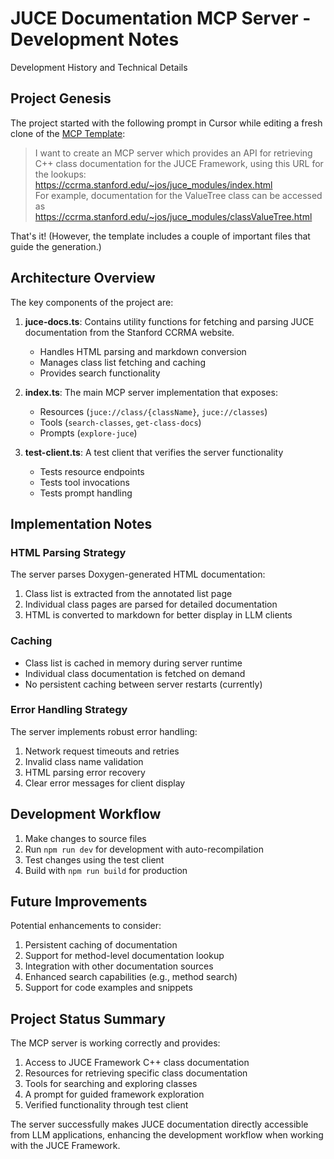 # JUCE Documentation MCP Server - Development Notes

Development History and Technical Details

## Project Genesis

The project started with the following prompt in Cursor while editing
a fresh clone of the [MCP Template](https://github.com/josmithiii/mcp-template.git):

> I want to create an MCP server which provides an API for retrieving C++ class documentation for the JUCE Framework, using this URL for the lookups:
> https://ccrma.stanford.edu/~jos/juce_modules/index.html<br/>
> For example, documentation for the ValueTree class can be accessed as<br/>
> https://ccrma.stanford.edu/~jos/juce_modules/classValueTree.html

That's it!  (However, the template includes a couple of important files that guide the generation.)

## Architecture Overview

The key components of the project are:

1. **juce-docs.ts**: Contains utility functions for fetching and parsing JUCE documentation from the Stanford CCRMA website.
   - Handles HTML parsing and markdown conversion
   - Manages class list fetching and caching
   - Provides search functionality

2. **index.ts**: The main MCP server implementation that exposes:
   - Resources (`juce://class/{className}`, `juce://classes`)
   - Tools (`search-classes`, `get-class-docs`)
   - Prompts (`explore-juce`)

3. **test-client.ts**: A test client that verifies the server functionality
   - Tests resource endpoints
   - Tests tool invocations
   - Tests prompt handling

## Implementation Notes

### HTML Parsing Strategy

The server parses Doxygen-generated HTML documentation:
1. Class list is extracted from the annotated list page
2. Individual class pages are parsed for detailed documentation
3. HTML is converted to markdown for better display in LLM clients

### Caching

- Class list is cached in memory during server runtime
- Individual class documentation is fetched on demand
- No persistent caching between server restarts (currently)

### Error Handling Strategy

The server implements robust error handling:
1. Network request timeouts and retries
2. Invalid class name validation
3. HTML parsing error recovery
4. Clear error messages for client display

## Development Workflow

1. Make changes to source files
2. Run `npm run dev` for development with auto-recompilation
3. Test changes using the test client
4. Build with `npm run build` for production

## Future Improvements

Potential enhancements to consider:

1. Persistent caching of documentation
2. Support for method-level documentation lookup
3. Integration with other documentation sources
4. Enhanced search capabilities (e.g., method search)
5. Support for code examples and snippets

## Project Status Summary

The MCP server is working correctly and provides:

1. Access to JUCE Framework C++ class documentation
2. Resources for retrieving specific class documentation
3. Tools for searching and exploring classes
4. A prompt for guided framework exploration
5. Verified functionality through test client

The server successfully makes JUCE documentation directly accessible from LLM applications, enhancing the development workflow when working with the JUCE Framework. 
